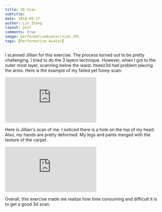 ```yaml
---
title: 3D Scan
subtitle:
date: 2018-09-17
author: Lin Zhang
layout: post
comments: true
image: performativeAvatar/scan.JPG
tags: [Performative Avatar]
---
```


I scanned Jillian for this exercise. The process turned out to be pretty challenging. I tried to do the 3 layers technique. However, when I got to the outer most layer, scanning below the waist. Itseez3d had problem placing the arms. Here is the example of my failed yet funny scan:

<iframe src="https://www.youtube.com/embed/jgNTVytKezQ" frameborder="0" allow="autoplay; encrypted-media" allowfullscreen></iframe>


Here is Jillian's scan of me. I noticed there is a hole on the top of my head. Also, my hands are pretty deformed. My legs and pants merged with the texture of the carpet.

<iframe src="https://www.youtube.com/embed/_rHGUrrnlvE" frameborder="0" allow="autoplay; encrypted-media" allowfullscreen></iframe>

Overall, this exercise made me realize how time consuming and difficult it is to get a good 3d scan.
